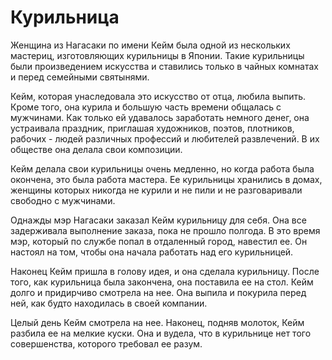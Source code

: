 # Курильница

Женщина из Нагасаки по имени Кейм была одной из нескольких мастериц, изготовляющих курильницы в Японии. Такие курильницы были произведением искусства и ставились только в чайных комнатах и перед семейными святынями.

Кейм, которая унаследовала это искусство от отца, любила выпить. Кроме того, она курила и большую часть времени общалась с мужчинами. Как только ей удавалось заработать немного денег, она устраивала праздник, приглашая художников, поэтов, плотников, рабочих - людей различных профессий и любителей развлечений. В их обществе она делала свои композиции.

Кейм делала свои курильницы очень медленно, но когда работа была окончена, это была работа мастера. Ее курильницы хранились в домах, женщины которых никогда не курили и не пили и не разговаривали свободно с мужчинами.

Однажды мэр Нагасаки заказал Кейм курильницу для себя. Она все задерживала выполнение заказа, пока не прошло полгода. В это время мэр, который по службе попал в отдаленный город, навестил ее. Он настоял на том, чтобы она начала работать над его курильницей.

Наконец Кейм пришла в голову идея, и она сделала курильницу. После того, как курильница была закончена, она поставила ее на стол. Кейм долго и придирчиво смотрела на нее. Она выпила и покурила перед ней, как будто находилась в своей компании.

Целый день Кейм смотрела на нее. Наконец, подняв молоток, Кейм разбила ее на мелкие куски. Она и вудела, что в курильнице нет того совершенства, которого требовал ее разум.